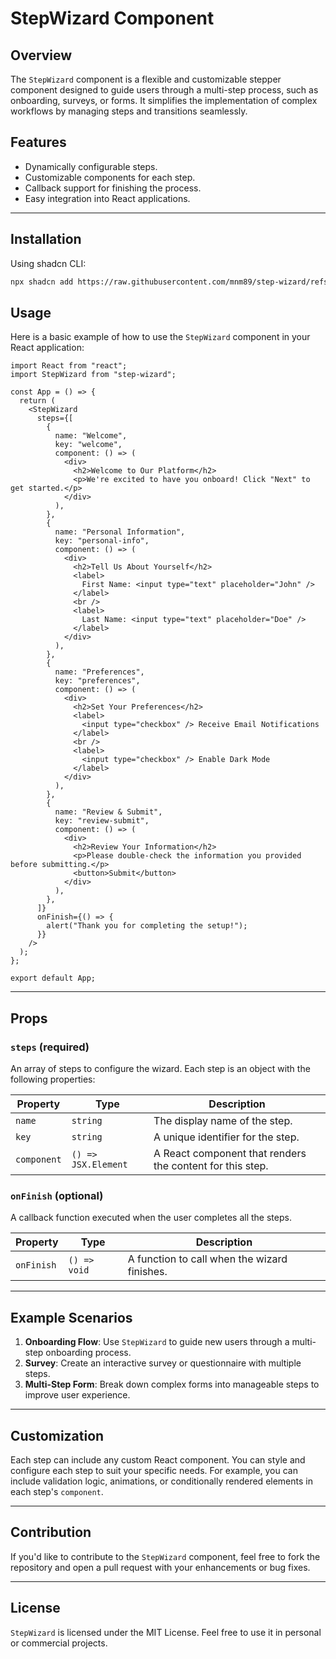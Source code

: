 # StepWizard Component

## Overview

The `StepWizard` component is a flexible and customizable stepper component designed to guide users through a multi-step process, such as onboarding, surveys, or forms. It simplifies the implementation of complex workflows by managing steps and transitions seamlessly.

## Features

- Dynamically configurable steps.
- Customizable components for each step.
- Callback support for finishing the process.
- Easy integration into React applications.

---

## Installation

Using shadcn CLI:

```bash
npx shadcn add https://raw.githubusercontent.com/mnm89/step-wizard/refs/heads/main/setup.json
```

## Usage

Here is a basic example of how to use the `StepWizard` component in your React application:

```tsx
import React from "react";
import StepWizard from "step-wizard";

const App = () => {
  return (
    <StepWizard
      steps={[
        {
          name: "Welcome",
          key: "welcome",
          component: () => (
            <div>
              <h2>Welcome to Our Platform</h2>
              <p>We're excited to have you onboard! Click "Next" to get started.</p>
            </div>
          ),
        },
        {
          name: "Personal Information",
          key: "personal-info",
          component: () => (
            <div>
              <h2>Tell Us About Yourself</h2>
              <label>
                First Name: <input type="text" placeholder="John" />
              </label>
              <br />
              <label>
                Last Name: <input type="text" placeholder="Doe" />
              </label>
            </div>
          ),
        },
        {
          name: "Preferences",
          key: "preferences",
          component: () => (
            <div>
              <h2>Set Your Preferences</h2>
              <label>
                <input type="checkbox" /> Receive Email Notifications
              </label>
              <br />
              <label>
                <input type="checkbox" /> Enable Dark Mode
              </label>
            </div>
          ),
        },
        {
          name: "Review & Submit",
          key: "review-submit",
          component: () => (
            <div>
              <h2>Review Your Information</h2>
              <p>Please double-check the information you provided before submitting.</p>
              <button>Submit</button>
            </div>
          ),
        },
      ]}
      onFinish={() => {
        alert("Thank you for completing the setup!");
      }}
    />
  );
};

export default App;
```

---

## Props

### `steps` (required)

An array of steps to configure the wizard. Each step is an object with the following properties:

| Property   | Type     | Description                                                  |
|------------|----------|--------------------------------------------------------------|
| `name`     | `string` | The display name of the step.                                |
| `key`      | `string` | A unique identifier for the step.                           |
| `component`| `() => JSX.Element` | A React component that renders the content for this step. |

### `onFinish` (optional)

A callback function executed when the user completes all the steps.

| Property  | Type       | Description                          |
|-----------|------------|--------------------------------------|
| `onFinish`| `() => void` | A function to call when the wizard finishes. |

---

## Example Scenarios

1. **Onboarding Flow**: Use `StepWizard` to guide new users through a multi-step onboarding process.
2. **Survey**: Create an interactive survey or questionnaire with multiple steps.
3. **Multi-Step Form**: Break down complex forms into manageable steps to improve user experience.

---

## Customization

Each step can include any custom React component. You can style and configure each step to suit your specific needs. For example, you can include validation logic, animations, or conditionally rendered elements in each step's `component`.

---

## Contribution

If you'd like to contribute to the `StepWizard` component, feel free to fork the repository and open a pull request with your enhancements or bug fixes.

---

## License

`StepWizard` is licensed under the MIT License. Feel free to use it in personal or commercial projects.
